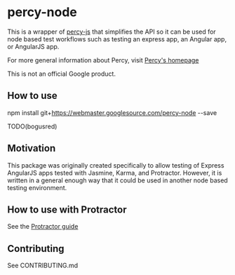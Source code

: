 # percy-node

This is a wrapper of [percy-js](https://github.com/percy/percy-js) that simplifies the API so it can be used for node based test workflows such as testing an express app, an Angular app, or AngularJS app.

For more general information about Percy, visit [Percy's homepage](https://percy.io/)

This is not an official Google product.

## How to use

npm install
  git+https://webmaster.googlesource.com/percy-node
 --save

TODO(bogusred)

## Motivation
This package was originally created specifically to allow testing of Express AngularJS apps tested with Jasmine, Karma, and Protractor. However, it is written in a general enough way that it could be used in another node based testing environment.


## How to use with Protractor
See the [Protractor guide](/google/percy-node/blob/master/docs/protractor.md)

## Contributing
See CONTRIBUTING.md
